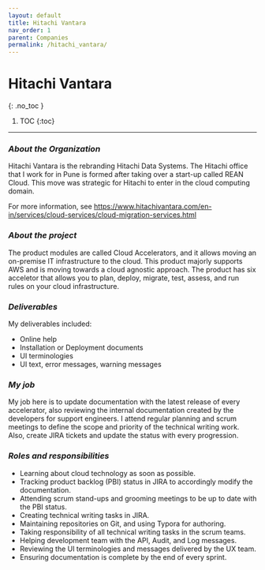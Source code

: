 ```yaml
---
layout: default
title: Hitachi Vantara
nav_order: 1
parent: Companies
permalink: /hitachi_vantara/
---
```

# Hitachi Vantara
{: .no_toc }
1. TOC
  {:toc}
---

### ***About the Organization***

Hitachi Vantara is the rebranding Hitachi Data Systems. The Hitachi office that I work for in Pune is formed after taking over a start-up called REAN Cloud. This move was strategic for  Hitachi to enter in the cloud computing domain. 

For more information, see https://www.hitachivantara.com/en-in/services/cloud-services/cloud-migration-services.html

### ***About the project***

The product modules are called Cloud Accelerators, and it allows moving an on-premise IT infrastructure to the cloud. This product majorly supports AWS and is moving towards a cloud agnostic approach. The product has six acceletor that allows you to plan, deploy, migrate, test, assess, and run rules on your cloud infrastructure. 

### ***Deliverables***

My deliverables included:

- Online help
- Installation or Deployment documents
- UI terminologies
- UI text, error messages, warning messages

### ***My job***

My job here is to update documentation with the latest release of every accelerator, also reviewing the internal documentation created by the developers for support engineers. I attend regular planning and scrum meetings to define the scope and priority of the technical writing work. Also, create JIRA tickets and update the status with every progression. 

### ***Roles and responsibilities***

- Learning about cloud technology as soon as possible.
- Tracking product backlog (PBI) status in JIRA to accordingly modify the documentation.
- Attending scrum stand-ups and grooming meetings to be up to date with the PBI status.
- Creating technical writing tasks in JIRA.
- Maintaining repositories on Git, and using Typora for authoring.
- Taking responsibility of all technical writing tasks in the scrum teams.
- Helping development team with the API, Audit, and Log messages.
- Reviewing the UI terminologies and messages delivered by the UX team.
- Ensuring documentation is complete by the end of every sprint.

